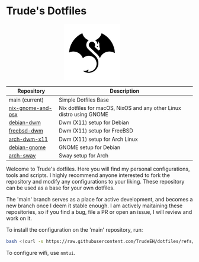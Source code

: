 # Trude's Dotfiles

<p align="center">
  <img width="150" height="150" src="images/logo-circle.png">⠀⠀⠀⠀
</p>

| Repository | Description |
|----------------------------|-------------------------|
| main (current) | Simple Dotfiles Base |
| [nix-gnome-and-osx](https://github.com/TrudeEH/dotfiles/tree/nix-gnome-and-osx) | Nix dotfiles for macOS, NixOS and any other Linux distro using GNOME |
| [debian-dwm](https://github.com/TrudeEH/dotfiles/tree/debian-dwm) | Dwm (X11) setup for Debian |
| [freebsd-dwm](https://github.com/TrudeEH/dotfiles/tree/freebsd-dwm) | Dwm (X11) setup for FreeBSD |
| [arch-dwm-x11](https://github.com/TrudeEH/dotfiles/tree/arch-dwm-x11) | Dwm (X11) setup for Arch Linux |
| [debian-gnome](https://github.com/TrudeEH/dotfiles/tree/debian-gnome) | GNOME setup for Debian |
| [arch-sway](https://github.com/TrudeEH/dotfiles/tree/arch-sway) | Sway setup for Arch |

Welcome to Trude's dotfiles. Here you will find my personal configurations, tools and scripts.
I highly recommend anyone interested to fork the repository and modify any configurations to your liking.
These repository can be used as a base for your own dotfiles.

The 'main' branch serves as a place for active development, and becomes a new branch once I deem it stable enough. I am actively maitaining these repositories, so if you find a bug, file a PR or open an issue, I will review and work on it.

To install the configuration on the 'main' repository, run:
```sh
bash <(curl -s https://raw.githubusercontent.com/TrudeEH/dotfiles/refs/heads/main/install.sh)
```

To configure wifi, use `nmtui`.